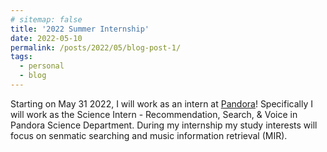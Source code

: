 ```yaml
---
# sitemap: false
title: '2022 Summer Internship'
date: 2022-05-10
permalink: /posts/2022/05/blog-post-1/
tags:
  - personal
  - blog
---
```


Starting on May 31 2022, I will work as an intern at [Pandora](https://www.pandora.com/about)! Specifically I will work as the Science Intern - Recommendation, Search, & Voice in Pandora Science Department. During my internship my study interests will focus on senmatic searching and music information retrieval (MIR).